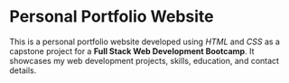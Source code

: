 # Personal Portfolio Website
This is a personal portfolio website developed using *HTML* and *CSS* as a capstone project for a **Full Stack Web Development Bootcamp**. It showcases my web development projects, skills, education, and contact details.
